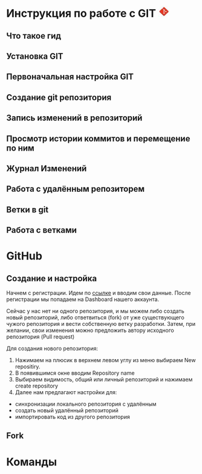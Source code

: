 # Инструкция по работе с GIT ![Logo](images/logo.jpg "logo")
## Что такое гид


## Установка GIT


## Первоначальная настройка GIT



## Создание git репозитория



## Запись изменений в репозиторий



## Просмотр истории коммитов и перемещение по ним



## Журнал Изменений



## Работа с удалённым репозиторем



## Ветки в git



## Работа с ветками



# GitHub
## Создание и настройка

Начнем с регистрации. Идем по [ссылке](github.com/signup/free) и вводим свои данные.
После регистрации мы попадаем на Dashboard нашего аккаунта.

Cейчас у нас нет ни одного репозитория, и мы можем либо создать новый репозиторий, либо ответвиться (fork) от уже существующего чужого репозитория и вести собственную ветку разработки. Затем, при желании, свои изменения можно предложить автору исходного репозитория (Pull request)

Для создания нового репозитория:
1. Нажимаем на плюсик в верхнем левом углу из меню выбираем New repositiry.
2. В появившимся окне вводим Repository name
3. Выбираем видимость, общий или личный репозиторий и нажимаем create repository
4. Далее нам предлагают настройки для:

* синхронизации локального репозитория с удалённым
* создать новый удалённый репозиторий
* импортировать код из другого репозитория

## Fork



# Команды

